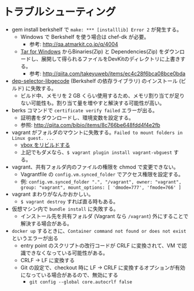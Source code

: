# トラブルシューティング

- gem install berkshelf で `make: *** [installlib] Error 2` が発生する。
  - Windows で Berkshelf を使う場合は chef-dk が必要。
    - 参考: http://qa.atmarkit.co.jp/q/4004
  - [Tar for Windows](http://gnuwin32.sourceforge.net/packages/gtar.htm) からBinaries(Zip) と Dependencies(Zip) をダウンロードし、展開して得られるファイルをDevKitのディレクトリに上書きする。
    - 参考: http://qiita.com/takeyuweb/items/ec4c28f6bca08bce0bda
- [dep-selector-libgecode](https://github.com/chef/dep-selector-libgecode) (Berkshelf の依存ライブラリ) のインストール (ビルド) に失敗する。
  - ビルド中、メモリを 2 GB くらい使用するため、メモリ割り当てが足りない可能性も。割り当て量を増やすと解決する可能性が高い。
- berks コマンドで `certificate verify failed` エラーが出る。
  - 証明書をダウンロードし、環境変数を設定する。
  - 参照: http://qiita.com/bibio/items/8c766be648fdd4f4e2fb
- vagrant がフォルダのマウントに失敗する。`Failed to mount folders in Linux guest. ...`
  - [vbox をリビルドする](http://qiita.com/osamu1203/items/10e19c74c912d303ca0b)
  - 上記でもダメなら、`$ vagrant plugin install vagrant-vbguest` する。
- vagrant、共有フォルダ内のファイルの権限を chmod で変更できない。
  - Vagrantfile の `config.vm.synced_folder` でアクセス権限を設定する。
  - 例: `config.vm.synced_folder ".", "/vagrant", owner: "vagrant", group: "vagrant", mount_options: [ 'dmode=777', 'fmode=766' ]`
- vagrant まわりがなんかおかしい。
  - `$ vagrant destroy` すれば直る時もある。
- 仮想マシン内で `bundle install` に失敗する。
  - インストール先を共有フォルダ (Vagrant なら `/vagrant`) 外にすることで解決する場合がある。
- `docker up` するときに、`Container command not found or does not exist` というエラーが出る
  - entry point のスクリプトの改行コードが CRLF に変換されて、VM で認識できなくなっている可能性がある。
  - CRLF -> LF に変換する
  - Git の設定で、checkout 時に LF -> CRLF に変換するオプションが有効になっている場合があるので、無効にする
    - `git config --global core.autocrlf false`
